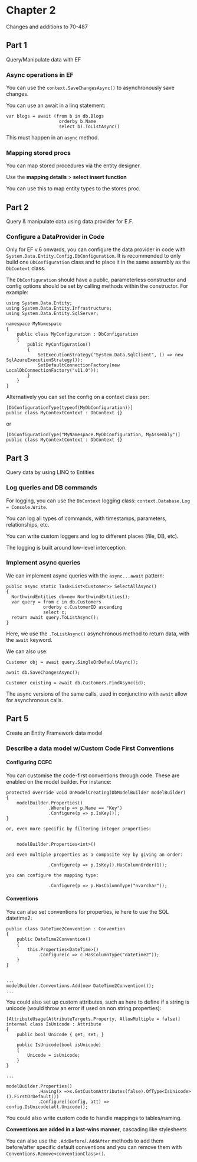 ﻿# Chapter 2

Changes and additions to 70-487

## Part 1

Query/Manipulate data with EF

### Async operations in EF

You can use the `context.SaveChangesAsync()` to asynchronously save changes.

You can use an await in a linq statement:

```
var blogs = await (from b in db.Blogs
                    orderby b.Name
                    select b).ToListAsync()

```

This must happen in an `async` method.

### Mapping stored procs

You can map stored procedures via the entity designer.

Use the **mapping details** > **select insert function**

You can use this to map entity types to the stores proc.


## Part 2

Query & manipulate data using data provider for E.F.

### Configure a DataProvider in Code

Only for EF v.6 onwards, you can configure the data provider in code with `System.Data.Entity.Config.DbConfiguration`. It is recommended to only build one `DbConfiguration` class and to place it in the same assembly as the `DbContext` class.

The `DbConfiguration` should have a public, parameterless constructor and config options should be set by calling methods within the constructor. For example:

```
using System.Data.Entity;
using System.Data.Entity.Infrastructure;
using System.Data.Entity.SqlServer;

namespace MyNamespace
{
    public class MyConfiguration : DbConfiguration
    {
        public MyConfiguration()
        {
            SetExecutionStrategy("System.Data.SqlClient", () => new SqlAzureExecutionStrategy());
            SetDefaultConnectionFactory(new LocalDbConnectionFactory("v11.0"));
        }
    }
}
```

Alternatively you can set the config on a context class per:

```
[DbConfigurationType(typeof(MyDbConfiguration))]
public class MyContextContext : DbContext {}
```
or

```
[DbConfigurationType("MyNamespace.MyDbConfiguration, MyAssembly")]
public class MyContextContext : DbContext {}
```

## Part 3

Query data by using LINQ to Entities

### Log queries and DB commands

For logging, you can use the `DbContext` logging class: `context.Database.Log = Console.Write`.

You can log all types of commands, with timestamps, parameters, relationships, etc.

You can write custom loggers and log to different places (file, DB, etc).

The logging is built around low-level interception.

### Implement async queries

We can implement async queries with the `async...await` pattern:

```
public async static Task<List<Customer>> SelectAllAsync()
{
  NorthwindEntities db=new NorthwindEntities();
  var query = from c in db.Customers
              orderby c.CustomerID ascending
              select c;
  return await query.ToListAsync();
}
```

Here, we use the `.ToListAsync()` asynchronous method to return data, with the `await` keyword.

We can also use:

```
Customer obj = await query.SingleOrDefaultAsync();

await db.SaveChangesAsync();

Customer existing = await db.Customers.FindAsync(id);
```

The async versions of the same calls, used in conjunctino with `await` allow for asynchronous calls.


## Part 5

Create an Entity Framework data model

### Describe a data model w/Custom Code First Conventions

#### Configuring CCFC

You can customise the code-first conventions through code. These are enabled on the model builder. For instance:

```
protected override void OnModelCreating(DbModelBuilder modelBuilder) 
{ 
    modelBuilder.Properties() 
                .Where(p => p.Name == "Key") 
                .Configure(p => p.IsKey()); 
} 

or, even more specific by filtering integer properties:


    modelBuilder.Properties<int>() 

and even multiple properties as a composite key by giving an order:

                .Configure(p => p.IsKey().HasColumnOrder(1)); 

you can configure the mapping type:

                .Configure(p => p.HasColumnType("nvarchar")); 
```

#### Conventions

You can also set conventions for properties, ie here to use the SQL datetime2:

```
public class DateTime2Convention : Convention 
{ 
    public DateTime2Convention() 
    { 
        this.Properties<DateTime>() 
            .Configure(c => c.HasColumnType("datetime2"));         
    } 
}


...
modelBuilder.Conventions.Add(new DateTime2Convention());
...

```

You could also set up custom attributes, such as here to define if a string is unicode (would throw an error if used on non string properties):

```
[AttributeUsage(AttributeTargets.Property, AllowMultiple = false)] 
internal class IsUnicode : Attribute 
{ 
    public bool Unicode { get; set; } 
 
    public IsUnicode(bool isUnicode) 
    { 
        Unicode = isUnicode; 
    } 
}

...

modelBuilder.Properties() 
            .Having(x =>x.GetCustomAttributes(false).OfType<IsUnicode>().FirstOrDefault()) 
            .Configure((config, att) => config.IsUnicode(att.Unicode));
```

You could also write custom code to handle mappings to tables/naming.

**Conventions are added in a last-wins manner**, cascading like stylesheets

You can also use the `.AddBefore`/`.AddAfter` methods to add them before/after specific default conventions and you can remove them with `Conventions.Remove<conventionClass>()`.